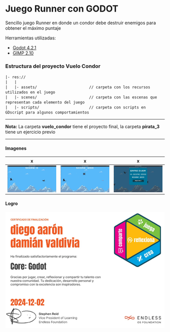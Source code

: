 # Juego Runner con GODOT

Sencillo juego Runner en donde un condor debe destruir enemigos para obtener el máximo puntaje

Herramientas utilizadas:

- [Godot 4.2.1](#)
- [GIMP 2.10](#)

### Estructura del proyecto Vuelo Condor

```
|- res://
|   |
|   |- assets/                       // carpeta con los recursos utilizados en el juego
|   |- scenes/                       // carpeta con las escenas que representan cada elemento del juego
|   |- scripts/                      // carpeta con scripts en GDscript para algunos comportamientos
```

---

**Nota:** La carpeta **vuelo_condor** tiene el proyecto final, la carpeta **pirata_3** tiene un ejercicio previo

---

#### Imagenes

|x|x|x|
|---|---|---|
|![imagen 1](images/imagen01.jpg)|![imagen 2](images/imagen02.jpg)| ![imagen 3](images/imagen03.jpg)|


#### Logro

![logro](images/logro.jpg)

